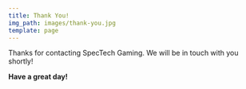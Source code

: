 ```yaml
---
title: Thank You!
img_path: images/thank-you.jpg
template: page
---
```


Thanks for contacting SpecTech Gaming. We will be in touch with you shortly!

**Have a great day!**